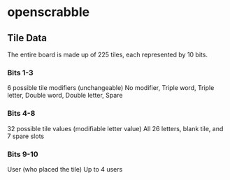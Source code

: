 # openscrabble

## Tile Data
The entire board is made up of 225 tiles, each represented by 10 bits.
### Bits 1-3
6 possible tile modifiers (unchangeable)
No modifier, Triple word, Triple letter, Double word, Double letter, Spare
### Bits 4-8
32 possible tile values (modifiable letter value)
All 26 letters, blank tile, and 7 spare slots
### Bits 9-10
User (who placed the tile)
Up to 4 users
